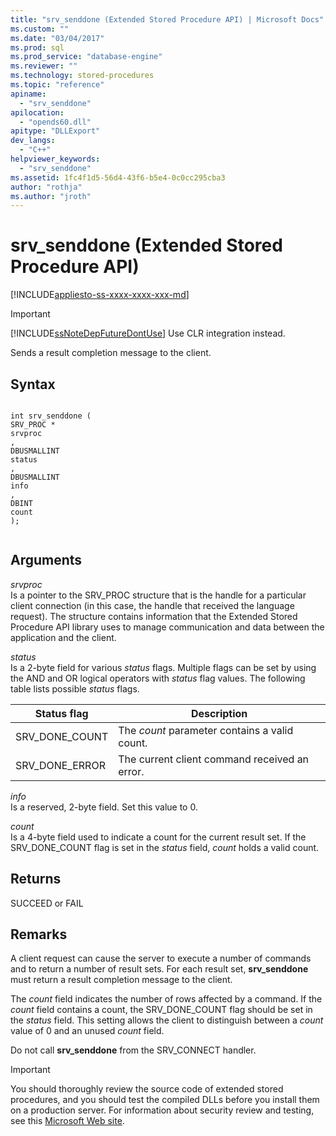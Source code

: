 ```yaml
---
title: "srv_senddone (Extended Stored Procedure API) | Microsoft Docs"
ms.custom: ""
ms.date: "03/04/2017"
ms.prod: sql
ms.prod_service: "database-engine"
ms.reviewer: ""
ms.technology: stored-procedures
ms.topic: "reference"
apiname: 
  - "srv_senddone"
apilocation: 
  - "opends60.dll"
apitype: "DLLExport"
dev_langs: 
  - "C++"
helpviewer_keywords: 
  - "srv_senddone"
ms.assetid: 1fc4f1d5-56d4-43f6-b5e4-0c0cc295cba3
author: "rothja"
ms.author: "jroth"
---
```

# srv_senddone (Extended Stored Procedure API)
[!INCLUDE[appliesto-ss-xxxx-xxxx-xxx-md](../../includes/appliesto-ss-xxxx-xxxx-xxx-md.md)]
    
> [!IMPORTANT]  
>  [!INCLUDE[ssNoteDepFutureDontUse](../../includes/ssnotedepfuturedontuse-md.md)] Use CLR integration instead.  
  
 Sends a result completion message to the client.  
  
## Syntax  
  
```  
  
int srv_senddone (  
SRV_PROC *  
srvproc  
,  
DBUSMALLINT   
status  
,  
DBUSMALLINT  
info  
,  
DBINT  
count   
);  
  
```  
  
## Arguments  
 *srvproc*  
 Is a pointer to the SRV_PROC structure that is the handle for a particular client connection (in this case, the handle that received the language request). The structure contains information that the Extended Stored Procedure API library uses to manage communication and data between the application and the client.  
  
 *status*  
 Is a 2-byte field for various *status* flags. Multiple flags can be set by using the AND and OR logical operators with *status* flag values. The following table lists possible *status* flags.  
  
|Status flag|Description|  
|-----------------|-----------------|  
|SRV_DONE_COUNT|The *count* parameter contains a valid count.|  
|SRV_DONE_ERROR|The current client command received an error.|  
  
 *info*  
 Is a reserved, 2-byte field. Set this value to 0.  
  
 *count*  
 Is a 4-byte field used to indicate a count for the current result set. If the SRV_DONE_COUNT flag is set in the *status* field, *count* holds a valid count.  
  
## Returns  
 SUCCEED or FAIL  
  
## Remarks  
 A client request can cause the server to execute a number of commands and to return a number of result sets. For each result set, **srv_senddone** must return a result completion message to the client.  
  
 The *count* field indicates the number of rows affected by a command. If the *count* field contains a count, the SRV_DONE_COUNT flag should be set in the *status* field. This setting allows the client to distinguish between a *count* value of 0 and an unused *count* field.  
  
 Do not call **srv_senddone** from the SRV_CONNECT handler.  
  
> [!IMPORTANT]  
>  You should thoroughly review the source code of extended stored procedures, and you should test the compiled DLLs before you install them on a production server. For information about security review and testing, see this [Microsoft Web site](https://go.microsoft.com/fwlink/?LinkID=54761&amp;clcid=0x409https://msdn.microsoft.com/security/).  
  
  
